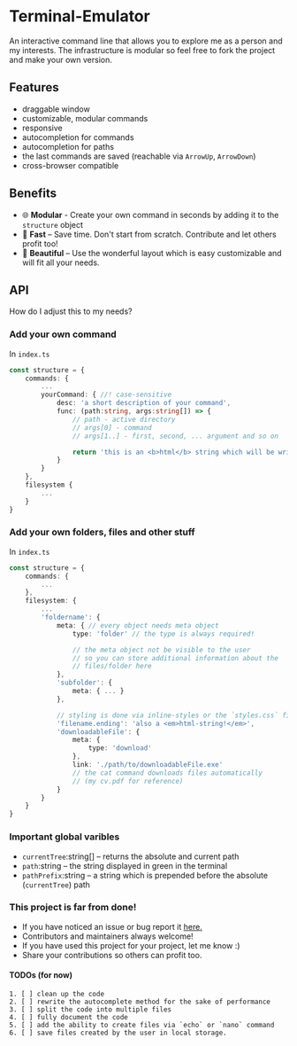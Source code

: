 # Terminal-Emulator
An interactive command line that allows you to explore me as a person and my interests. The infrastructure is modular so feel free to fork the project and make your own version.

## Features
 - draggable window
 - customizable, modular commands
 - responsive
 - autocompletion for commands
 - autocompletion for paths
 - the last commands are saved (reachable via `ArrowUp`, `ArrowDown`)
 - cross-browser compatible

## Benefits
 - :globe_with_meridians: **Modular** - Create your own command in seconds by adding it to the `structure` object
 - :leopard: **Fast** – Save time. Don't start from scratch. Contribute and let others profit too!
 - :cherry_blossom: **Beautiful** – Use the wonderful layout which is easy customizable and will fit all your needs.

## API
How do I adjust this to my needs?
### Add your own command
In `index.ts`
```typescript
const structure = {
    commands: {
        ...
        yourCommand: { //! case-sensitive
            desc: 'a short description of your command',
            func: (path:string, args:string[]) => {
                // path - active directory
                // args[0] - command
                // args[1..] - first, second, ... argument and so on

                return 'this is an <b>html</b> string which will be written to the stdout';
            }
        }
    },
    filesystem { 
        ...
    }
}
```
### Add your own folders, files and other stuff
In `index.ts`
```typescript
const structure = {
    commands: {
        ...
    },
    filesystem: { 
        ...
        'foldername': {
            meta: { // every object needs meta object
                type: 'folder' // the type is always required!

                // the meta object not be visible to the user
                // so you can store additional information about the 
                // files/folder here
            },
            'subfolder': {
                meta: { ... }
            },

            // styling is done via inline-styles or the `styles.css` file
            'filename.ending': 'also a <em>html-string!</em>', 
            'downloadableFile': {
                meta: {
                    type: 'download' 
                },
                link: './path/to/downloadableFile.exe'
                // the cat command downloads files automatically
                // (my cv.pdf for reference)
            }
        }
    }
}
```

### Important global varibles
- `currentTree`:string[] – returns the absolute and current path
-  `path`:string – the string displayed in green in the terminal
- `pathPrefix`:string – a string which is prepended before the absolute (`currentTree`) path

### This project is far from done!
- If you have noticed an issue or bug report it [here.](https://github.com/Throvn/terminal-emulator/issues)
- Contributors and maintainers always welcome!
- If you have used this project for your project, let me know :)
- Share your contributions so others can profit too.

#### TODOs (for now)

    1. [ ] clean up the code
    2. [ ] rewrite the autocomplete method for the sake of performance
    3. [ ] split the code into multiple files
    4. [ ] fully document the code
    5. [ ] add the ability to create files via `echo` or `nano` command
    6. [ ] save files created by the user in local storage.

